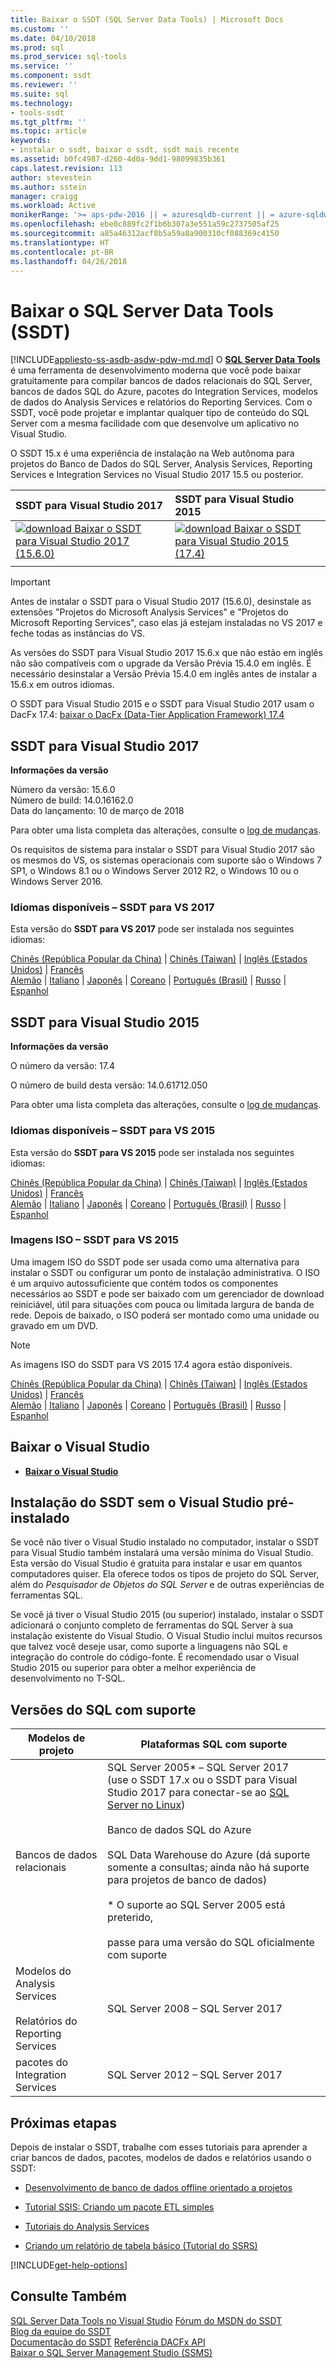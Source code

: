 ```yaml
---
title: Baixar o SSDT (SQL Server Data Tools) | Microsoft Docs
ms.custom: ''
ms.date: 04/10/2018
ms.prod: sql
ms.prod_service: sql-tools
ms.service: ''
ms.component: ssdt
ms.reviewer: ''
ms.suite: sql
ms.technology:
- tools-ssdt
ms.tgt_pltfrm: ''
ms.topic: article
keywords:
- instalar o ssdt, baixar o ssdt, ssdt mais recente
ms.assetid: b0fc4987-d260-4d0a-9dd1-98099835b361
caps.latest.revision: 113
author: stevestein
ms.author: sstein
manager: craigg
ms.workload: Active
monikerRange: '>= aps-pdw-2016 || = azuresqldb-current || = azure-sqldw-latest || >= sql-server-2016 || = sqlallproducts-allversions'
ms.openlocfilehash: ebe0c889fc2f1b6b307a3e551a59c2737505af25
ms.sourcegitcommit: a85a46312acf8b5a59a8a900310cf088369c4150
ms.translationtype: HT
ms.contentlocale: pt-BR
ms.lasthandoff: 04/26/2018
---
```

# <a name="download-sql-server-data-tools-ssdt"></a>Baixar o SQL Server Data Tools (SSDT)
[!INCLUDE[appliesto-ss-asdb-asdw-pdw-md.md](../includes/appliesto-ss-asdb-asdw-pdw-md.md)]
O **[SQL Server Data Tools](https://msdn.microsoft.com/library/hh272686(v=vs.103).aspx)** é uma ferramenta de desenvolvimento moderna que você pode baixar gratuitamente para compilar bancos de dados relacionais do SQL Server, bancos de dados SQL do Azure, pacotes do Integration Services, modelos de dados do Analysis Services e relatórios do Reporting Services. Com o SSDT, você pode projetar e implantar qualquer tipo de conteúdo do SQL Server com a mesma facilidade com que desenvolve um aplicativo no Visual Studio. 

O SSDT 15.x é uma experiência de instalação na Web autônoma para projetos do Banco de Dados do SQL Server, Analysis Services, Reporting Services e Integration Services no Visual Studio 2017 15.5 ou posterior.

| SSDT para Visual Studio 2017 | SSDT para Visual Studio 2015 | 
|:--|:--|
|[![download](../ssdt/media/download.png) Baixar o SSDT para Visual Studio 2017 (15.6.0)](https://go.microsoft.com/fwlink/?linkid=871368) | [![download](../ssdt/media/download.png) Baixar o SSDT para Visual Studio 2015 (17.4)](https://go.microsoft.com/fwlink/?linkid=863440)|
|||

> [!IMPORTANT]
> Antes de instalar o SSDT para o Visual Studio 2017 (15.6.0), desinstale as extensões "Projetos do Microsoft Analysis Services" e "Projetos do Microsoft Reporting Services", caso elas já estejam instaladas no VS 2017 e feche todas as instâncias do VS. 
> 
> As versões do SSDT para Visual Studio 2017 15.6.x que não estão em inglês não são compatíveis com o upgrade da Versão Prévia 15.4.0 em inglês. É necessário desinstalar a Versão Prévia 15.4.0 em inglês antes de instalar a 15.6.x em outros idiomas. 


O SSDT para Visual Studio 2015 e o SSDT para Visual Studio 2017 usam o DacFx 17.4: [baixar o DacFx (Data-Tier Application Framework) 17.4](https://www.microsoft.com/download/details.aspx?id=56356)



## <a name="ssdt-for-visual-studio-2017"></a>SSDT para Visual Studio 2017
**Informações da versão**  
  
Número da versão: 15.6.0  
Número de build: 14.0.16162.0  
Data do lançamento: 10 de março de 2018  

Para obter uma lista completa das alterações, consulte o [log de mudanças](changelog-for-sql-server-data-tools-ssdt.md).

Os requisitos de sistema para instalar o SSDT para Visual Studio 2017 são os mesmos do VS, os sistemas operacionais com suporte são o Windows 7 SP1, o Windows 8.1 ou o Windows Server 2012 R2, o Windows 10 ou o Windows Server 2016.  

### <a name="available-languages---ssdt-for-vs-2017"></a>Idiomas disponíveis – SSDT para VS 2017
  
Esta versão do **SSDT para VS 2017** pode ser instalada nos seguintes idiomas:  

[Chinês (República Popular da China)]( https://go.microsoft.com/fwlink/?linkid=871368&clcid=0x804) | 
[Chinês (Taiwan)]( https://go.microsoft.com/fwlink/?linkid=871368&clcid=0x404) | 
[Inglês (Estados Unidos)]( https://go.microsoft.com/fwlink/?linkid=871368&clcid=0x409) | 
[Francês]( https://go.microsoft.com/fwlink/?linkid=871368&clcid=0x40c)  
[Alemão]( https://go.microsoft.com/fwlink/?linkid=871368&clcid=0x407) | 
[Italiano]( https://go.microsoft.com/fwlink/?linkid=871368&clcid=0x410) | 
[Japonês]( https://go.microsoft.com/fwlink/?linkid=871368&clcid=0x411) | 
[Coreano]( https://go.microsoft.com/fwlink/?linkid=871368&clcid=0x412) | 
[Português (Brasil)]( https://go.microsoft.com/fwlink/?linkid=871368&clcid=0x416) | 
[Russo]( https://go.microsoft.com/fwlink/?linkid=871368&clcid=0x419) | 
[Espanhol]( https://go.microsoft.com/fwlink/?linkid=871368&clcid=0x40a)  

## <a name="ssdt-for-visual-studio-2015"></a>SSDT para Visual Studio 2015
**Informações da versão**  
  
O número da versão: 17.4

O número de build desta versão: 14.0.61712.050
  
Para obter uma lista completa das alterações, consulte o [log de mudanças](changelog-for-sql-server-data-tools-ssdt.md).

### <a name="available-languages---ssdt-for-vs-2015"></a>Idiomas disponíveis – SSDT para VS 2015
  
Esta versão do **SSDT para VS 2015** pode ser instalada nos seguintes idiomas:  

[Chinês (República Popular da China)]( https://go.microsoft.com/fwlink/?linkid=863440&clcid=0x804) | 
[Chinês (Taiwan)]( https://go.microsoft.com/fwlink/?linkid=863440&clcid=0x404) | 
[Inglês (Estados Unidos)]( https://go.microsoft.com/fwlink/?linkid=863440&clcid=0x409) | 
[Francês]( https://go.microsoft.com/fwlink/?linkid=863440&clcid=0x40c)  
[Alemão]( https://go.microsoft.com/fwlink/?linkid=863440&clcid=0x407) | 
[Italiano]( https://go.microsoft.com/fwlink/?linkid=863440&clcid=0x410) | 
[Japonês]( https://go.microsoft.com/fwlink/?linkid=863440&clcid=0x411) | 
[Coreano]( https://go.microsoft.com/fwlink/?linkid=863440&clcid=0x412) | 
[Português (Brasil)]( https://go.microsoft.com/fwlink/?linkid=863440&clcid=0x416) | 
[Russo]( https://go.microsoft.com/fwlink/?linkid=863440&clcid=0x419) | 
[Espanhol]( https://go.microsoft.com/fwlink/?linkid=863440&clcid=0x40a)  

### <a name="iso-images---ssdt-for-vs-2015"></a>Imagens ISO – SSDT para VS 2015

Uma imagem ISO do SSDT pode ser usada como uma alternativa para instalar o SSDT ou configurar um ponto de instalação administrativa. O ISO é um arquivo autossuficiente que contém todos os componentes necessários ao SSDT e pode ser baixado com um gerenciador de download reiniciável, útil para situações com pouca ou limitada largura de banda de rede. Depois de baixado, o ISO poderá ser montado como uma unidade ou gravado em um DVD.

> [!NOTE]
> As imagens ISO do SSDT para VS 2015 17.4 agora estão disponíveis.

[Chinês (República Popular da China)]( https://go.microsoft.com/fwlink/?linkid=863443&clcid=0x804) |
[Chinês (Taiwan)]( https://go.microsoft.com/fwlink/?linkid=863443&clcid=0x404) |
[Inglês (Estados Unidos)]( https://go.microsoft.com/fwlink/?linkid=863443&clcid=0x409) |
[Francês]( https://go.microsoft.com/fwlink/?linkid=863443&clcid=0x40c)  
[Alemão]( https://go.microsoft.com/fwlink/?linkid=863443&clcid=0x407) |
[Italiano]( https://go.microsoft.com/fwlink/?linkid=863443&clcid=0x410) |
[Japonês]( https://go.microsoft.com/fwlink/?linkid=863443&clcid=0x411) |
[Coreano]( https://go.microsoft.com/fwlink/?linkid=863443&clcid=0x412) |
[Português (Brasil)]( https://go.microsoft.com/fwlink/?linkid=863443&clcid=0x416) |
[Russo]( https://go.microsoft.com/fwlink/?linkid=863443&clcid=0x419) |
[Espanhol]( https://go.microsoft.com/fwlink/?linkid=863443&clcid=0x40a)


## <a name="download-visual-studio"></a>Baixar o Visual Studio

* [**Baixar o Visual Studio**](https://www.visualstudio.com/downloads)

## <a name="installing-ssdt-without-visual-studio-pre-installed"></a>Instalação do SSDT sem o Visual Studio pré-instalado

Se você não tiver o Visual Studio instalado no computador, instalar o SSDT para Visual Studio também instalará uma versão mínima do Visual Studio. Esta versão do Visual Studio é gratuita para instalar e usar em quantos computadores quiser. Ela oferece todos os tipos de projeto do SQL Server, além do *Pesquisador de Objetos do SQL Server* e de outras experiências de ferramentas SQL.

Se você já tiver o Visual Studio 2015 (ou superior) instalado, instalar o SSDT adicionará o conjunto completo de ferramentas do SQL Server à sua instalação existente do Visual Studio. O Visual Studio inclui muitos recursos que talvez você deseje usar, como suporte a linguagens não SQL e integração do controle do código-fonte. É recomendado usar o Visual Studio 2015 ou superior para obter a melhor experiência de desenvolvimento no T-SQL.


## <a name="supported-sql-versions"></a>Versões do SQL com suporte
  
|Modelos de projeto|Plataformas SQL com suporte|  
|-------------------|--------------------|  
Bancos de dados relacionais|  SQL Server 2005* – SQL Server 2017<br> (use o SSDT 17.x ou o SSDT para Visual Studio 2017 para conectar-se ao [SQL Server no Linux](../linux/sql-server-linux-overview.md))<br /><br />Banco de dados SQL do Azure<br /><br />SQL Data Warehouse do Azure (dá suporte somente a consultas; ainda não há suporte para projetos de banco de dados)<br /><br />  * O suporte ao SQL Server 2005 está preterido,<br /><br /> passe para uma versão do SQL oficialmente com suporte|
  |Modelos do Analysis Services<br /><br />Relatórios do Reporting Services | SQL Server 2008 – SQL Server 2017|
  |pacotes do Integration Services| SQL Server 2012 – SQL Server 2017    |
  
## <a name="next-steps"></a>Próximas etapas  
Depois de instalar o SSDT, trabalhe com esses tutoriais para aprender a criar bancos de dados, pacotes, modelos de dados e relatórios usando o SSDT:  
  
-   [Desenvolvimento de banco de dados offline orientado a projetos](https://msdn.microsoft.com/library/hh272702(v=vs.103).aspx)  
  
-   [Tutorial SSIS: Criando um pacote ETL simples](../integration-services/ssis-how-to-create-an-etl-package.md)  
  
-   [Tutoriais do Analysis Services](../analysis-services/analysis-services-tutorials-ssas.md)  
  
-   [Criando um relatório de tabela básico (Tutorial do SSRS)](../reporting-services/create-a-basic-table-report-ssrs-tutorial.md)  
  

[!INCLUDE[get-help-options](../includes/paragraph-content/get-help-options.md)]


## <a name="see-also"></a>Consulte Também  
[SQL Server Data Tools no Visual Studio](https://msdn.microsoft.com/library/hh272686(v=vs.103).aspx)  
[Fórum do MSDN do SSDT](https://social.msdn.microsoft.com/Forums/sqlserver/home?forum=ssdt)  
[Blog da equipe do SSDT](http://blogs.msdn.com/b/ssdt/)  
[Documentação do SSDT](https://msdn.microsoft.com/library/hh272686(v=vs.103).aspx)  
[Referência DACFx API](https://msdn.microsoft.com/library/dn645454.aspx)  
[Baixar o SQL Server Management Studio (SSMS)](../ssms/download-sql-server-management-studio-ssms.md)  
